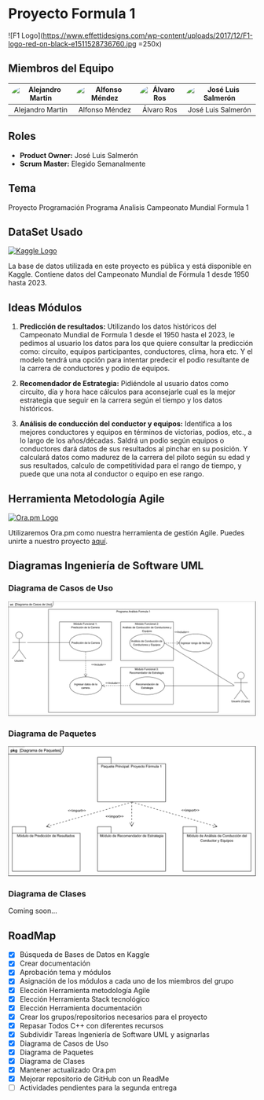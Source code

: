 # Proyecto Formula 1

![F1 Logo](https://www.effettidesigns.com/wp-content/uploads/2017/12/F1-logo-red-on-black-e1511528736760.jpg =250x)

## Miembros del Equipo

<img src="https://cunefxxi.cunef.edu/CUNEFXXI_Web/Foto?email=a.martinmontenegro@cunef.edu" alt="Alejandro Martin" style="border-radius: 50%; width: 50px"> | <img src="https://cunefxxi.cunef.edu/CUNEFXXI_Web/Foto?email=alfonso.mendez@cunef.edu" alt="Alfonso Méndez" style="border-radius: 50%; width: 50px"> | <img src="https://cunefxxi.cunef.edu/CUNEFXXI_Web/Foto?email=alvaro.ros@cunef.edu" alt="Álvaro Ros" style="border-radius: 50%; width: 50px"> | <img src="https://via.placeholder.com/50/FFFFFF?text=JLS" alt="José Luis Salmerón" style="border-radius: 50%; width: 50px">
:---:|:---:|:---:|:---:
Alejandro Martin | Alfonso Méndez | Álvaro Ros | José Luis Salmerón

## Roles

- **Product Owner:** José Luis Salmerón
- **Scrum Master:** Elegido Semanalmente

## Tema

Proyecto Programación Programa Analisis Campeonato Mundial Formula 1

## DataSet Usado

[![Kaggle Logo](https://upload.wikimedia.org/wikipedia/commons/thumb/7/7c/Kaggle_logo.png/160px-Kaggle_logo.png)](https://www.kaggle.com/datasets/rohanrao/formula-1-world-championship-1950-2020)

La base de datos utilizada en este proyecto es pública y está disponible en Kaggle. Contiene datos del Campeonato Mundial de Fórmula 1 desde 1950 hasta 2023.

## Ideas Módulos

1. **Predicción de resultados:**
   Utilizando los datos históricos del Campeonato Mundial de Formula 1 desde el 1950 hasta el 2023, le pedimos al usuario los datos para los que quiere consultar la predicción como: circuito, equipos participantes, conductores, clima, hora etc. Y el modelo tendrá una opción para intentar predecir el podio resultante de la carrera de conductores y podio de equipos.

2. **Recomendador de Estrategia:**
   Pidiéndole al usuario datos como circuito, día y hora hace cálculos para aconsejarle cual es la mejor estrategia que seguir en la carrera según el tiempo y los datos históricos.

3. **Análisis de conducción del conductor y equipos:**
   Identifica a los mejores conductores y equipos en términos de victorias, podios, etc., a lo largo de los años/décadas. Saldrá un podio según equipos o conductores dará datos de sus resultados al pinchar en su posición. Y calculará datos como madurez de la carrera del piloto según su edad y sus resultados, calculo de competitividad para el rango de tiempo, y puede que una nota al conductor o equipo en ese rango.

## Herramienta Metodología Agile

[![Ora.pm Logo](https://www.ora.pm/favicon.ico)](https://app.ora.pm/invite/0c0e97b7b1b9455d82cb059ccc7f0fd8)

Utilizaremos Ora.pm como nuestra herramienta de gestión Agile. Puedes unirte a nuestro proyecto [aquí](https://app.ora.pm/invite/0c0e97b7b1b9455d82cb059ccc7f0fd8).

## Diagramas Ingeniería de Software UML

### Diagrama de Casos de Uso

![Diagrama de Casos de Uso](https://raw.githubusercontent.com/alvaroros-universidad/Programa-Analisis-Formula-1/main/Ingenieria%20de%20Software/Diagrama%20de%20Casos%20de%20Uso.png)

### Diagrama de Paquetes

![Diagrama de Paquetes](https://raw.githubusercontent.com/alvaroros-universidad/Programa-Analisis-Formula-1/main/Ingenieria%20de%20Software/Diagrama%20de%20Paquetes.png)

### Diagrama de Clases

Coming soon...

## RoadMap

- [x] Búsqueda de Bases de Datos en Kaggle
- [x] Crear documentación
- [x] Aprobación tema y módulos
- [x] Asignación de los módulos a cada uno de los miembros del grupo
- [x] Elección Herramienta metodología Agile
- [x] Elección Herramienta Stack tecnológico
- [x] Elección Herramienta documentación
- [x] Crear los grupos/repositorios necesarios para el proyecto
- [x] Repasar Todos C++ con diferentes recursos
- [x] Subdividir Tareas Ingeniería de Software UML y asignarlas
- [x] Diagrama de Casos de Uso
- [x] Diagrama de Paquetes
- [x] Diagrama de Clases
- [x] Mantener actualizado Ora.pm
- [x] Mejorar repositorio de GitHub con un ReadMe
- [ ] Actividades pendientes para la segunda entrega
